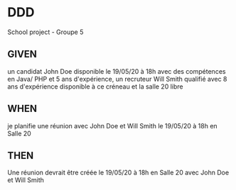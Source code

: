 # DDD
School project - Groupe 5


## GIVEN
un candidat John Doe disponible le 19/05/20 à 18h avec des compétences en Java/ PHP et 5 ans d'expérience, un recruteur Will Smith qualifié avec 8 ans d'expérience disponible à ce créneau et la salle 20 libre  

## WHEN
je planifie une réunion avec John Doe et Will Smith le 19/05/20 à 18h en Salle 20

## THEN
Une réunion devrait être créée le 19/05/20 à 18h en Salle 20 avec John Doe et Will Smith
